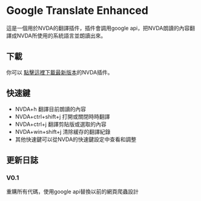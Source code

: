 
# Google Translate Enhanced 

這是一個用於NVDA的翻譯插件，插件會調用google api，把NVDA朗讀的內容翻譯成NVDA所使用的系統語言並朗讀出來。

## 下載

你可以
[點擊這裡下載最新版本](https://github.com/c469591/googleTranslateEnhanced/raw/main/googleTranslateEnhanced%20V0.1.nvda-addon)的NVDA插件。

## 快速鍵

* NVDA+h 翻譯目前朗讀的內容
* NVDA+ctrl+shift+j 打開或關閉時時翻譯
* NVDA+ctrl+j 翻譯剪貼版或選取的內容
* NVDA+win+shift+j 清除緩存的翻譯紀錄
* 其他快速鍵可以從NVDA的快速鍵設定中查看和調整


## 更新日誌

### V0.1

重購所有代碼，使用google api替換以前的網頁爬蟲設計

